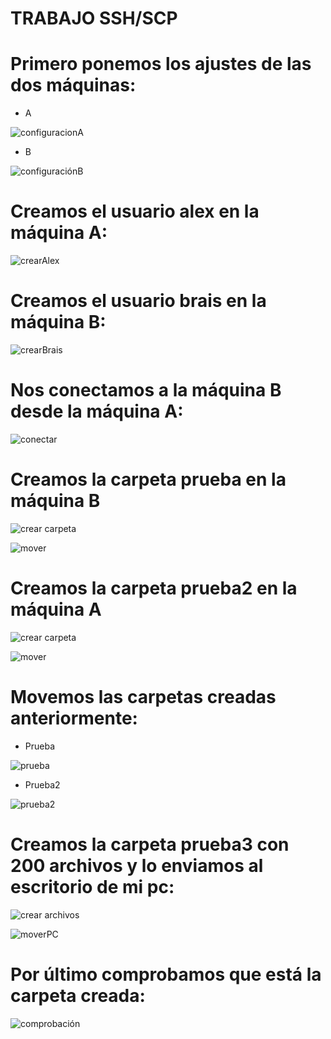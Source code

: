 # TRABAJO SSH/SCP

# Primero ponemos los ajustes de las dos máquinas:

- A

![configuracionA](imagenes/Captura1.PNG)

- B

![configuraciónB](imagenes/B.png)

# Creamos el usuario alex en la máquina A:

![crearAlex](imagenes/usuario_alex.png)

# Creamos el usuario brais en la máquina B:

![crearBrais](imagenes/usuario_brais.png)

# Nos conectamos a la máquina B desde la máquina A:

![conectar](imagenes/maquinaB.png)

# Creamos la carpeta prueba en la máquina B

![crear carpeta](imagenes/crear_prueba.png)

![mover](imagenes/mover1.png)

# Creamos la carpeta prueba2 en la máquina A

![crear carpeta](imagenes/crear_prueba2.png)

![mover](imagenes/mover2.png)

# Movemos las carpetas creadas anteriormente:

- Prueba

![prueba](imagenes/moverP1.png)

- Prueba2

![prueba2](imagenes/moverP2.png)

# Creamos la carpeta prueba3 con 200 archivos y lo enviamos al escritorio de mi pc:

![crear archivos](imagenes/crear_archivos.png)

![moverPC](imagenes/moverPC.png)

# Por último comprobamos que está la carpeta creada:

![comprobación](imagenes/comprobación.png)
